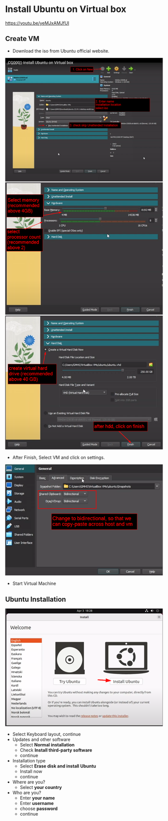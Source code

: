 # Install Ubuntu on Virtual box

https://youtu.be/yeMJxAMJfUI

## Create VM

- Download the iso from Ubuntu official website.
  
<img src="cg0001a.png" alt="VM1" width="600"/>

<img src="cg0001b.png" alt="VM2" width="600"/>

<img src="cg0001c.png" alt="VM3" width="600"/>

- After Finish, Select VM and click on settings.
  
<img src="cg0001d.png" alt="VM3" width="600"/>

- Start Virtual Machine

## Ubuntu Installation

<img src="cg0001e.png" alt="Ubuntu1" width="600"/>

- Select Keyboard layout, continue
- Updates and other software
  - Select **Normal installation**
  - Check **Install third-party software**
  - continue
- Installation type
  - Select **Erase disk and install Ubuntu**
  - Install now
  - continue
- Where are you?
  - Select **your country**
- Who are you?
  - Enter **your name**
  - Enter **username**
  - choose **password**
  - continue
